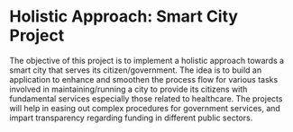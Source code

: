 # Holistic Approach: Smart City Project

The objective of this project is to implement a holistic approach towards a smart city that serves its citizen/government. The idea is to build an application to enhance and smoothen the process flow for various tasks involved in maintaining/running a city to provide its citizens with fundamental services especially those related to healthcare. The projects will help in easing out complex procedures for government services, and impart transparency regarding funding in different public sectors.  
